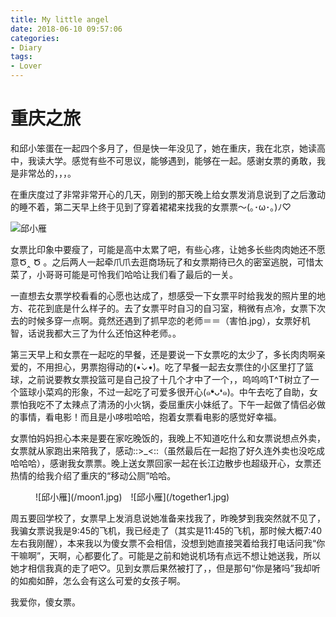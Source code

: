 ```yaml
---
title: My little angel
date: 2018-06-10 09:57:06
categories:
- Diary
tags:
- Lover
---
```


# 重庆之旅
和邱小笨蛋在一起四个多月了，但是快一年没见了，她在重庆，我在北京，她读高中，我读大学。感觉有些不可思议，能够遇到，能够在一起。感谢女票的勇敢，我是非常怂的，，，。

在重庆度过了非常非常开心的几天，刚到的那天晚上给女票发消息说到了之后激动的睡不着，第二天早上终于见到了穿着裙裙来找我的女票票～(｡･ω･｡)ﾉ♡

![邱小雁](/qxy1.jpg)
<!--more-->

女票比印象中要瘦了，可能是高中太累了吧，有些心疼，让她多长些肉肉她还不愿意Ծ‸ Ծ 。之后两人一起牵爪爪去逛商场玩了和女票期待已久的密室逃脱，可惜太菜了，小哥哥可能是可怜我们哈哈让我们看了最后的一关。

一直想去女票学校看看的心愿也达成了，想感受一下女票平时给我发的照片里的地方、花花到底是什么样子的。去了女票平时自习的自习室，稍微有点冷，女票下次去的时候多穿一点啊。竟然还遇到了抓早恋的老师＝＝（害怕.jpg），女票好机智，话说我都大三了为什么还怕这种老师。。

第三天早上和女票在一起吃的早餐，还是要说一下女票吃的太少了，多长肉肉啊亲爱的，不用担心，男票抱得动的(•̀⌄•́)。吃了早餐一起去女票住的小区里打了篮球，之前说要教女票投篮可是自己投了十几个才中了一个，，呜呜呜T^T树立了一个篮球小菜鸡的形象，不过一起吃了可爱多很开心(๑❛ᴗ❛๑)。中午去吃了自助，女票怕我吃不了太辣点了清汤的小火锅，委屈重庆小妹纸了。下午一起做了情侣必做的事情，看电影！而且是小哆啦哈哈，抱着女票看电影的感觉好幸福。

女票怕妈妈担心本来是要在家吃晚饭的，我晚上不知道吃什么和女票说想点外卖，女票就从家跑出来陪我了，感动::>_<::（虽然最后在一起抱了好久连外卖也没吃成哈哈哈），感谢我女票票。晚上送女票回家一起在长江边散步也超级开心，女票还热情的给我介绍了重庆的“移动公厕”哈哈。

<figure class="half">
    ![邱小雁](/moon1.jpg)　![邱小雁](/together1.jpg)
</figure>

周五要回学校了，女票早上发消息说她准备来找我了，昨晚梦到我突然就不见了，我骗女票说我是9:45的飞机，我已经走了（其实是11:45的飞机，那时候大概7:40左右我刚醒），本来我以为傻女票不会相信，没想到她直接哭着给我打电话问我“你干嘛啊”，天啊，心都要化了。可能是之前和她说机场有点远不想让她送我，所以她才相信我真的走了吧♡。见到女票后果然被打了，，但是那句“你是猪吗”我却听的如痴如醉，怎么会有这么可爱的女孩子啊。

我爱你，傻女票。